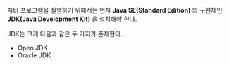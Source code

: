 자바 프로그램을 실행하기 위해서는 먼저 **Java SE(Standard Edition)** 의 구현체인 **JDK(Java Development Kit)** 을 설치해야 한다.

JDK는 크게 다음과 같은 두 가지가 존재한다.
- Open JDK
- Oracle JDK

